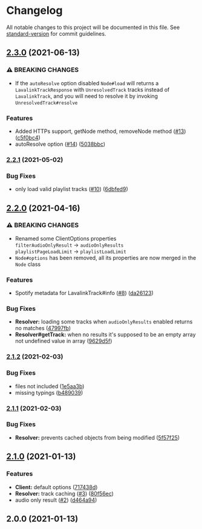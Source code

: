 # Changelog

All notable changes to this project will be documented in this file. See [standard-version](https://github.com/conventional-changelog/standard-version) for commit guidelines.

## [2.3.0](https://github.com/Allvaa/lava-spotify/compare/v2.2.1...v2.3.0) (2021-06-13)

### ⚠ BREAKING CHANGES

* If the `autoResolve` option disabled `Node#load` will returns a `LavalinkTrackResponse` with `UnresolvedTrack` tracks instead of `LavalinkTrack`, and you will need to resolve it by invoking `UnresolvedTrack#resolve`

### Features

* Added HTTPs support, getNode method, removeNode method ([#13](https://github.com/Allvaa/lava-spotify/issues/13)) ([c5f0bc4](https://github.com/Allvaa/lava-spotify/commit/c5f0bc4a09b1b407c2ac272f1d05f1a5f16438d1))
* autoResolve option ([#14](https://github.com/Allvaa/lava-spotify/issues/14)) ([5038bbc](https://github.com/Allvaa/lava-spotify/commit/5038bbca1a8aa73e6a7e41532180f2dc0b6c0c08))


### [2.2.1](https://github.com/Allvaa/lava-spotify/compare/v2.2.0...v2.2.1) (2021-05-02)


### Bug Fixes

* only load valid playlist tracks ([#10](https://github.com/Allvaa/lava-spotify/issues/10)) ([6dbfed9](https://github.com/Allvaa/lava-spotify/commit/6dbfed97d20219d2e7f29611d459a223457cd253))

## [2.2.0](https://github.com/Allvaa/lava-spotify/compare/v2.1.1...v2.2.0) (2021-04-16)


### ⚠ BREAKING CHANGES

* Renamed some ClientOptions properties<br>
`filterAudioOnlyResult` -> `audioOnlyResults`<br>
`playlistPageLoadLimit` -> `playlistLoadLimit`
* `Node#options` has been removed, all its properties are now merged in the `Node` class

### Features

* Spotify metadata for LavalinkTrack#info ([#8](https://github.com/Allvaa/lava-spotify/issues/8)) ([da26123](https://github.com/Allvaa/lava-spotify/commit/da26123f832ab3a44a56a08a6f2d12fb6cbe5b26))


### Bug Fixes

* **Resolver:** loading some tracks when `audioOnlyResults` enabled returns no matches ([47997fb](https://github.com/Allvaa/lava-spotify/commit/47997fbe2fdcca2ca4e44d2437e39e3791765c6f))
* **Resolver#getTrack:** when no results it's supposed to be an empty array not undefined value in array ([9629d5f](https://github.com/Allvaa/lava-spotify/commit/9629d5f900fb482eb4165c19f4e844b6bf2dd3b9))

### [2.1.2](https://github.com/Allvaa/lava-spotify/compare/v2.1.1...v2.1.2) (2021-02-03)


### Bug Fixes

* files not included ([1e5aa3b](https://github.com/Allvaa/lava-spotify/commit/1e5aa3b2d22e82bd7e376eb992e370d6c13c118d))
* missing typings ([b489039](https://github.com/Allvaa/lava-spotify/commit/b489039815d9feb6fa352e5bb8e1d1b8644222f2))

### [2.1.1](https://github.com/Allvaa/lava-spotify/compare/v2.1.0...v2.1.1) (2021-02-03)


### Bug Fixes

* **Resolver:** prevents cached objects from being modified ([5f57f25](https://github.com/Allvaa/lava-spotify/commit/5f57f25bdae722837b02c9573d9d69073320cfa8))

## [2.1.0](https://github.com/Allvaa/lava-spotify/compare/v2.0.0...v2.1.0) (2021-01-13)


### Features

* **Client:** default options ([717438d](https://github.com/Allvaa/lava-spotify/commit/717438d174181de4143301b21a08d12ebed1d4b3))
* **Resolver:** track caching ([#3](https://github.com/Allvaa/lava-spotify/issues/3)) ([80f56ec](https://github.com/Allvaa/lava-spotify/commit/80f56ec8b50cdaf1d8e689bd10f1444091a4bbdf))
* audio only result ([#2](https://github.com/Allvaa/lava-spotify/issues/2)) ([d464a94](https://github.com/Allvaa/lava-spotify/commit/d464a94f03f7240ca046b85dab53c1e9c305fd98))

## 2.0.0 (2021-01-13)
